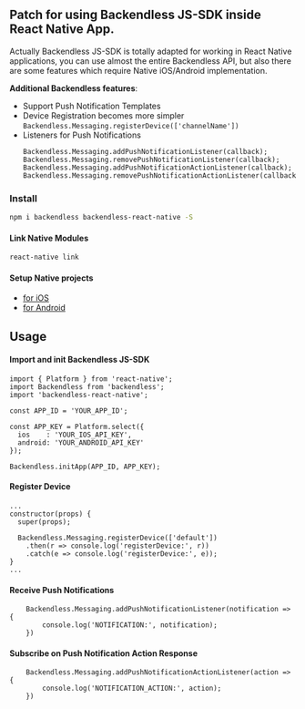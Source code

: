 ## Patch for using Backendless JS-SDK inside React Native App.

Actually Backendless JS-SDK is totally adapted for working in React Native applications, 
you can use almost the entire Backendless API, 
but also there are some features which require Native iOS/Android implementation.

__Additional Backendless features__:

- Support Push Notification Templates
- Device Registration becomes more simpler `Backendless.Messaging.registerDevice(['channelName'])`
- Listeners for Push Notifications
    ````
    Backendless.Messaging.addPushNotificationListener(callback);
    Backendless.Messaging.removePushNotificationListener(callback);
    Backendless.Messaging.addPushNotificationActionListener(callback);
    Backendless.Messaging.removePushNotificationActionListener(callback);
    ````

### Install
````bash
npm i backendless backendless-react-native -S
````

#### Link Native Modules
````bash
react-native link
````

#### Setup Native projects
- [for iOS](./doc/ios/guide.md)
- [for Android](./doc/android/guide.md)

## Usage

#### Import and init Backendless JS-SDK 

````
import { Platform } from 'react-native';
import Backendless from 'backendless';
import 'backendless-react-native';

const APP_ID = 'YOUR_APP_ID';

const APP_KEY = Platform.select({
  ios    : 'YOUR_IOS_API_KEY',
  android: 'YOUR_ANDROID_API_KEY'
});

Backendless.initApp(APP_ID, APP_KEY);
````

#### Register Device

````
...
constructor(props) {
  super(props);
 
  Backendless.Messaging.registerDevice(['default'])
    .then(r => console.log('registerDevice:', r))
    .catch(e => console.log('registerDevice:', e));
}
...
````

#### Receive Push Notifications

````
    Backendless.Messaging.addPushNotificationListener(notification => {
        console.log('NOTIFICATION:', notification);
    })     
````

#### Subscribe on Push Notification Action Response

````
    Backendless.Messaging.addPushNotificationActionListener(action => {
        console.log('NOTIFICATION_ACTION:', action);
    })     
````
  
  